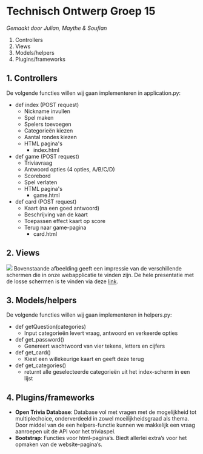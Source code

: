 # Technisch Ontwerp Groep 15
*Gemaakt door Julian, Maythe & Soufian*
1. Controllers
2. Views
3. Models/helpers
4. Plugins/frameworks

## 1. Controllers
De volgende functies willen wij gaan implementeren in application.py:
+ def index (POST request)
    - Nickname invullen
    - Spel maken
    - Spelers toevoegen
    - Categorieën kiezen
    - Aantal rondes kiezen
    - HTML pagina's
        * index.html
+ def game (POST request)
    - Triviavraag
    - Antwoord opties (4 opties, A/B/C/D)
    - Scorebord
    - Spel verlaten
    - HTML pagina's
        * game.html
+ def card (POST request)
    - Kaart (na een goed antwoord)
    - Beschrijving van de kaart
    - Toepassen effect kaart op score
    - Terug naar game-pagina
        * card.html

## 2. Views
**![](https://lh6.googleusercontent.com/RjUfnCriIrnfD28RRzgKcneKv7BnyZwl2mJDPhPDGcHZQ8y17v8JCHKG6ulj9Z-QxbILJSItqH5Tu1xMouoEfrKNG46LjFNEUyLtn0uRnKykehM2DLHpgNU0HPo7eM1G9ynFfhrK)**
Bovenstaande afbeelding geeft een impressie van de verschillende schermen die in onze webapplicatie te vinden zijn.
De hele presentatie met de losse schermen is te vinden via deze [link](https://prezi.com/kegmqcrojm20/welcome-to-bamboozled/?utm_campaign=share&utm_medium=copy).


## 3. Models/helpers
De volgende functies willen wij gaan implementeren in helpers.py:
+ def getQuestion(categories)
    - Input categorieën levert vraag, antwoord en verkeerde opties
+ def get_password()
    - Genereert wachtwoord van vier tekens, letters en cijfers
+ def get_card()
    - Kiest een willekeurige kaart en geeft deze terug
+ def get_categories()
    - returnt alle geselecteerde categorieën uit het index-scherm in een lijst

## 4. Plugins/frameworks
+ **Open Trivia Database**: Database vol met vragen met de mogelijkheid tot multiplechoice, onderverdeeld in zowel moeilijkheidsgraad als thema.
        Door middel van de een helpers-functie kunnen we makkelijk een vraag aanroepen uit de API voor het triviaspel.
+ **Bootstrap**: Functies voor html-pagina’s. Biedt allerlei extra’s voor het opmaken van de website-pagina’s.

